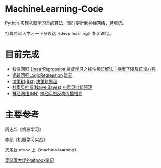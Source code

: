 # MachineLearning-Code
Python 实现机器学习里的算法，暂时更新到神经网络，待填坑。

打算先深入学习一下吴恩达《deep learning》相关课程。

# 目前完成
- [线性回归 LinearRegression](https://github.com/MrYxJ/MachineLearning-Code/tree/master/LinearRegression)  [监督学习之线性回归解法：梯度下降及正规方程](https://blog.csdn.net/yexiaohhjk/article/details/82501393)
- [逻辑回归LogicRegression](https://github.com/MrYxJ/MachineLearning-Code/tree/master/LogicalRegression) [暂无]()
- [决策树(ID3)](https://github.com/MrYxJ/MachineLearning-Code/tree/master/DecisionTree) [决策树原理](https://blog.csdn.net/yexiaohhjk/article/details/83218514)
- [朴素贝叶斯(Naive Bayes)]() [朴素贝叶斯原理](https://blog.csdn.net/yexiaohhjk/article/details/92729521)
- [神经网络(NN)](https://github.com/MrYxJ/MachineLearning-Code/tree/master/NeuralNetwork) [神经网络反向传播推导](https://blog.csdn.net/yexiaohhjk/article/details/84577151)

# 主要参考
周志华《机器学习》

李航《机器学习实战》

吴恩达 mooc 上《machine learning》

[吴晓军大佬的gitbook笔记](https://yoyoyohamapi.gitbooks.io/mit-ml/content/)
